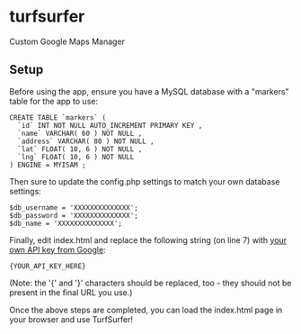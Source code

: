 # turfsurfer
Custom Google Maps Manager

Setup
--------------

Before using the app, ensure you have a MySQL database with a "markers" table for the app to use:

    CREATE TABLE `markers` (
      `id` INT NOT NULL AUTO_INCREMENT PRIMARY KEY ,
      `name` VARCHAR( 60 ) NOT NULL ,
      `address` VARCHAR( 80 ) NOT NULL ,
      `lat` FLOAT( 10, 6 ) NOT NULL ,
      `lng` FLOAT( 10, 6 ) NOT NULL
    ) ENGINE = MYISAM ;


Then sure to update the config.php settings to match your own database settings:

    $db_username = 'XXXXXXXXXXXXXX';
    $db_password = 'XXXXXXXXXXXXXX';
    $db_name = 'XXXXXXXXXXXXXX';

Finally, edit index.html and replace the following string (on line 7) with [your own API key from Google](https://developers.google.com/maps/documentation/javascript/get-api-key):

    {YOUR_API_KEY_HERE}

(Note: the '{' and '}' characters should be replaced, too - they should not be present in the final URL you use.)

Once the above steps are completed, you can load the index.html page in your browser and use TurfSurfer!
